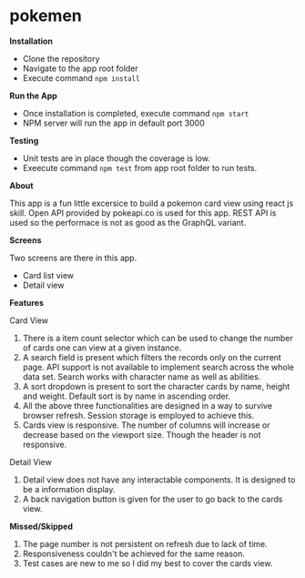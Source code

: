 # pokemen

**Installation**

* Clone the repository
* Navigate to the app root folder
* Execute command `npm install`

**Run the App**

* Once installation is completed, execute command `npm start`
* NPM server will run the app in default port 3000

**Testing**

* Unit tests are in place though the coverage is low.
* Exeecute command `npm test` from app root folder to run tests.

**About**

This app is a fun little excersice to build a pokemon card view using react js skill. Open API provided by pokeapi.co is used for this app. REST API is used so the performace is not as good as the GraphQL variant.

**Screens**

Two screens are there in this app.

* Card list view
* Detail view

**Features**

Card View

1. There is a item count selector which can be used to change the number of cards one can view at a given instance.
2. A search field is present which filters the records only on the current page. API support is not available to implement search across the whole data set. Search works with character name as well as abilities.
3. A sort dropdown is present to sort the character cards by name, height and weight. Default sort is by name in ascending order.
4. All the above three functionalities are designed in a way to survive browser refresh. Session storage is employed to achieve this.
5. Cards view is responsive. The number of columns will increase or decrease based on the viewport size. Though the header is not responsive.

Detail View

1. Detail view does not have any interactable components. It is designed to be a information display.
2. A back navigation button is given for the user to go back to the cards view.

**Missed/Skipped**

1. The page number is not persistent on refresh due to lack of time.
2. Responsiveness couldn't be achieved for the same reason.
3. Test cases are new to me so I did my best to cover the cards view.